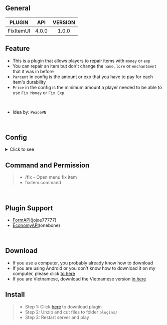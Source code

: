 ## General
| **PLUGIN** | **API** | **VERSION** |
| :-----: | :-----: | :-----: |
| FixItemUI | 4.0.0 | 1.0.0 |

## Feature
- This is a plugin that allows players to repair items with `money` or `exp`
- You can repair an item but don't change the `name`, `lore` or `enchantment` that it was in before 
- `Parcent` in config is the amount or exp that you have to pay for each item's durability 
- `Price` in the config is the minimum amount a player needed to be able to use  `Fix Money` or `Fix Exp`
<br>

- Idea by: `PeaceVN`

<br>

## Config
<details>
 <summary>Click to see</summary>
 
 ```yaml
 ---
#
#░█████╗░░█████╗░██████╗░███████╗
#██╔══██╗██╔══██╗██╔══██╗██╔════╝
#██║░░╚═╝██║░░██║██║░░██║█████╗░░
#██║░░██╗██║░░██║██║░░██║██╔══╝░░
#╚█████╔╝╚█████╔╝██████╔╝███████╗
#░╚════╝░░╚════╝░╚═════╝░╚══════╝
#
#
#██████╗░██╗░░░██╗
#██╔══██╗╚██╗░██╔╝
#██████╦╝░╚████╔╝░
#██╔══██╗░░╚██╔╝░░
#██████╦╝░░░██║░░░
#╚═════╝░░░░╚═╝░░░
#
#
#
#░█████╗░██╗░░░░░██╗░█████╗░██╗░░██╗███████╗██████╗░████████╗██████╗░░█████╗░███╗░░██╗
#██╔══██╗██║░░░░░██║██╔══██╗██║░██╔╝██╔════╝██╔══██╗╚══██╔══╝██╔══██╗██╔══██╗████╗░██║
#██║░░╚═╝██║░░░░░██║██║░░╚═╝█████═╝░█████╗░░██║░░██║░░░██║░░░██████╔╝███████║██╔██╗██║
#██║░░██╗██║░░░░░██║██║░░██╗██╔═██╗░██╔══╝░░██║░░██║░░░██║░░░██╔══██╗██╔══██║██║╚████║
#╚█████╔╝███████╗██║╚█████╔╝██║░╚██╗███████╗██████╔╝░░░██║░░░██║░░██║██║░░██║██║░╚███║
#░╚════╝░╚══════╝╚═╝░╚════╝░╚═╝░░╚═╝╚══════╝╚═════╝░░░░╚═╝░░░╚═╝░░╚═╝╚═╝░░╚═╝╚═╝░░╚══╝

menu:
  title: "§l§a•[ §bMenu §cRepair Item§a ]•"
  exit: "§l§a• §cExit§a •"
not-items-or-armor: "§l§cIn your hand is not §bTools or §bArmor"

money:
  title: "§l§a•[ §cRepair Item §bMoney§a ]•"
  button-not-enough: "§l§a• §cFix §bMoney§a •\n§bYou Don't Have Enough Money To Repair"
  button-enough: "§l§a• §cFix §bMoney§a •"
  confirm: "§l§a• §cConfirm §a•"
  no: "§l§a• §cNo §a•\n§bFor me back"
  percent: 1 #Each durability percentage is equal to x(number) exp, please default to 1!!
  price: 1000
  successfully: "§l§aYou have repaired item §6{item_name} a for §b{price} money"
  fail: "§l§cYou do not have enough §6{price} §cto fix this item!"
exp:
  title: "§l§a•[ §cRepair Item §bEXP§a ]•"
  button-not-enough: "§l§a• §cFix §bExp§a •\n§bYou Don't Have Enough Exp To Repair"
  button-enough: "§l§a• §cFix §bExp§a •"
  confirm: "§l§a• §cConfirm §a•"
  no: "§l§a• §cNo §a•\n§bFor me back"
  percent: 1 #Each durability percentage is equal to x(amount) exp, please default to 1!!
  price: 10
  successfully: "§l§aYou have repaired item §6{item_name} a for §b{price} exp"
  fail: "§l§cYou do not have enough §6{price} §cto fix this item!"

#NOTE
#{price} = repair money
#{item_name} = item name
```
</details>

## Command and Permission
>- /fix - Open menu fix item
>- fixitem.command
<br>

## Plugin Support
- [FormAPI](https://github.com/jojoe77777/FormAPI)(jojoe77777)
- [EconomyAPI](https://github.com/onebone/EconomyS)(onebone)
<br>

## Download

- If you use a computer, you probably already know how to download
- If you are using Android or you don't know how to download it on my computer, please click <a href="https://github.com/Clickedtran/FixItemUI/archive/refs/heads/Master.zip">to here</a>
- If you are Vietnamese, download the Vietnamese version <a href="https://github.com/Clickedtran/FixItemUI/releases/download/Vietnamese/FixItemUI_Vie.zip">in here</a>

## Install
>- Step 1: Click <a href="https://github.com/Clickedtran/FixItemUI/archive/refs/heads/Master.zip">here</a> to download plugin
>- Step 2: Unzip and cut files to folder `plugins/`
>- Step 3: Restart server and play
